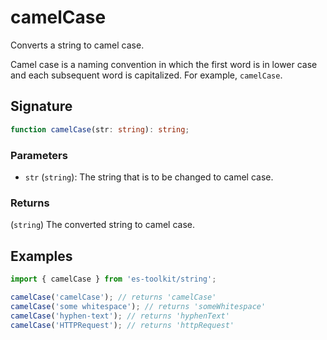 # camelCase

Converts a string to camel case.

Camel case is a naming convention in which the first word is in lower case and each subsequent word is capitalized. For example, `camelCase`.

## Signature

```typescript
function camelCase(str: string): string;
```

### Parameters

- `str` (`string`): The string that is to be changed to camel case.

### Returns

(`string`) The converted string to camel case.

## Examples

```typescript
import { camelCase } from 'es-toolkit/string';

camelCase('camelCase'); // returns 'camelCase'
camelCase('some whitespace'); // returns 'someWhitespace'
camelCase('hyphen-text'); // returns 'hyphenText'
camelCase('HTTPRequest'); // returns 'httpRequest'
```
